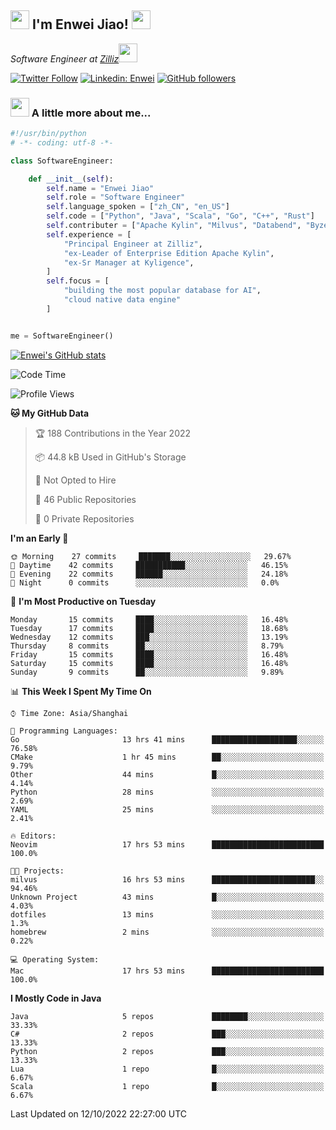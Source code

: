 <h2><img src="https://emojis.slackmojis.com/emojis/images/1531849430/4246/blob-sunglasses.gif?1531849430" width="30"/> I'm  Enwei Jiao! <img src="https://media.giphy.com/media/juBt25nT1KGys/giphy.gif" width=30> </h2>
<!-- <img align='right' src="https://media.giphy.com/media/M9gbBd9nbDrOTu1Mqx/giphy.gif" width="230"> -->
<p><em>Software Engineer at <a href="https://zilliz.com/">Zilliz</a><img src="https://media.giphy.com/media/WUlplcMpOCEmTGBtBW/giphy.gif" width="30"></em></p>

[![Twitter Follow](https://img.shields.io/twitter/follow/misteranmol?label=Follow)](https://twitter.com/intent/follow?screen_name=EnweiJiao)
[![Linkedin: Enwei](https://img.shields.io/badge/-enwei-blue?style=&logo=Linkedin&logoColor=white&link=https://www.linkedin.com/in/enwei-jiao-41192a97)](https://www.linkedin.com/in/enwei-jiao-41192a97/)
[![GitHub followers](https://img.shields.io/github/followers/jiaoew1991?label=Follow&style=social)](https://github.com/jiaoew1991)


### <img src="https://media.giphy.com/media/VgCDAzcKvsR6OM0uWg/giphy.gif" width="30"> A little more about me...  

```python
#!/usr/bin/python
# -*- coding: utf-8 -*-

class SoftwareEngineer:

    def __init__(self):
        self.name = "Enwei Jiao"
        self.role = "Software Engineer"
        self.language_spoken = ["zh_CN", "en_US"]
        self.code = ["Python", "Java", "Scala", "Go", "C++", "Rust"]
        self.contributer = ["Apache Kylin", "Milvus", "Databend", "Byzer-Lang"]
        self.experience = [
            "Principal Engineer at Zilliz",
            "ex-Leader of Enterprise Edition Apache Kylin",
            "ex-Sr Manager at Kyligence",
        ]
        self.focus = [
            "building the most popular database for AI",
            "cloud native data engine"
        ]


me = SoftwareEngineer()
```

[![Enwei's GitHub stats](https://github-readme-stats.vercel.app/api?username=jiaoew1991&count_private=true&show_icons=true)](https://github.com/jiaoew1991/jiaoew1991)

<!-- [![Top Langs](https://github-readme-stats.vercel.app/api/top-langs/?username=jiaoew1991&layout=compact)](https://github.com/jiaoew1991/jiaoew1991) -->

<!--START_SECTION:waka-->
![Code Time](http://img.shields.io/badge/Code%20Time-188%20hrs%205%20mins-blue)

![Profile Views](http://img.shields.io/badge/Profile%20Views-5-blue)

**🐱 My GitHub Data** 

> 🏆 188 Contributions in the Year 2022
 > 
> 📦 44.8 kB Used in GitHub's Storage 
 > 
> 🚫 Not Opted to Hire
 > 
> 📜 46 Public Repositories 
 > 
> 🔑 0 Private Repositories  
 > 
**I'm an Early 🐤** 

```text
🌞 Morning    27 commits     ███████░░░░░░░░░░░░░░░░░░   29.67% 
🌆 Daytime    42 commits     ███████████░░░░░░░░░░░░░░   46.15% 
🌃 Evening    22 commits     ██████░░░░░░░░░░░░░░░░░░░   24.18% 
🌙 Night      0 commits      ░░░░░░░░░░░░░░░░░░░░░░░░░   0.0%

```
📅 **I'm Most Productive on Tuesday** 

```text
Monday       15 commits     ████░░░░░░░░░░░░░░░░░░░░░   16.48% 
Tuesday      17 commits     ████░░░░░░░░░░░░░░░░░░░░░   18.68% 
Wednesday    12 commits     ███░░░░░░░░░░░░░░░░░░░░░░   13.19% 
Thursday     8 commits      ██░░░░░░░░░░░░░░░░░░░░░░░   8.79% 
Friday       15 commits     ████░░░░░░░░░░░░░░░░░░░░░   16.48% 
Saturday     15 commits     ████░░░░░░░░░░░░░░░░░░░░░   16.48% 
Sunday       9 commits      ██░░░░░░░░░░░░░░░░░░░░░░░   9.89%

```


📊 **This Week I Spent My Time On** 

```text
⌚︎ Time Zone: Asia/Shanghai

💬 Programming Languages: 
Go                       13 hrs 41 mins      ███████████████████░░░░░░   76.58% 
CMake                    1 hr 45 mins        ██░░░░░░░░░░░░░░░░░░░░░░░   9.79% 
Other                    44 mins             █░░░░░░░░░░░░░░░░░░░░░░░░   4.14% 
Python                   28 mins             ░░░░░░░░░░░░░░░░░░░░░░░░░   2.69% 
YAML                     25 mins             ░░░░░░░░░░░░░░░░░░░░░░░░░   2.41%

🔥 Editors: 
Neovim                   17 hrs 53 mins      █████████████████████████   100.0%

🐱‍💻 Projects: 
milvus                   16 hrs 53 mins      ███████████████████████░░   94.46% 
Unknown Project          43 mins             █░░░░░░░░░░░░░░░░░░░░░░░░   4.03% 
dotfiles                 13 mins             ░░░░░░░░░░░░░░░░░░░░░░░░░   1.3% 
homebrew                 2 mins              ░░░░░░░░░░░░░░░░░░░░░░░░░   0.22%

💻 Operating System: 
Mac                      17 hrs 53 mins      █████████████████████████   100.0%

```

**I Mostly Code in Java** 

```text
Java                     5 repos             ████████░░░░░░░░░░░░░░░░░   33.33% 
C#                       2 repos             ███░░░░░░░░░░░░░░░░░░░░░░   13.33% 
Python                   2 repos             ███░░░░░░░░░░░░░░░░░░░░░░   13.33% 
Lua                      1 repo              █░░░░░░░░░░░░░░░░░░░░░░░░   6.67% 
Scala                    1 repo              █░░░░░░░░░░░░░░░░░░░░░░░░   6.67%

```



 Last Updated on 12/10/2022 22:27:00 UTC
<!--END_SECTION:waka-->
